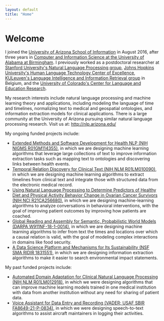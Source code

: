 ```yaml
---
layout: default
title: "Home"
---
```


# Welcome #

I joined the [University of Arizona School of Information](http://ischool.arizona.edu/) in August 2016, after three years in [Computer and Information Science at the University of Alabama at Birmingham](https://cis.uab.edu/).
I previously worked as a postdoctoral researcher at
[Stanford University's Natural Language Processing group](http://nlp.stanford.edu),
[Johns Hopkins University's Human Language Technology Center of Excellence](http://hltcoe.jhu.edu/),
[KULeuven's Language Intelligence and Information Retrieval group](http://liir.cs.kuleuven.be/) in Belgium,
and the [University of Colorado's Center for Language and Education Research](https://www.colorado.edu/lab/clear/).

My research interests include natural language processing and machine learning theory and applications, including modeling the language of time and timelines, normalizing text to medical and geospatial ontologies, and information extraction models for clinical applications.
There is a large community at the University of Arizona pursuing similar natural language processing research. Visit us at: <http://nlp.arizona.edu/>

My ongoing funded projects include:

* [Extended Methods and Software Development for Health NLP (NIH NIGMS R01GM114355)](https://reporter.nih.gov/project-details/10209178), in which we are designing machine learning algorithms that leverage large collections of text to improve information extraction tasks such as mapping text to ontologies and discovering links between health events.
* [Temporal Relation Discovery for Clinical Text (NIH NLM R01LM010090)](https://reporter.nih.gov/project-details/9735964), in which we are designing machine learning algorithms to extract timelines from clinical text and integrate those with structured data from the electronic medical record.
* [Using Natural Language Processing to Determine Predictors of Healthy Diet and Physical Activity Behavior Change in Ovarian Cancer Survivors (NIH NCI R21CA256680)](https://reporter.nih.gov/project-details/10510666), in which we are designing machine-learning algorithms to analyze conversations in behavioral interventions, with the goal of improving patient outcomes by improving how patients are coached.
* [Global Reading and Assembly for Semantic, Probabilistic World Models (DARPA W911NF-18-1-0014)](https://www.darpa.mil/program/world-modelers), in which we are designing machine learning algorithms to infer from text the times and locations over which a causal relation is valid, with the goal of modeling complex interactions in domains like food security.
* [A Data Science Platform and Mechanisms for Its Sustainability (NSF SMA RIDIR 1831551)](https://www.nsf.gov/awardsearch/showAward?AWD_ID=1831551), in which we are designing information extraction algorithms to make it easier to search environmental impact statements.

My past funded projects include:

* [Automated Domain Adaptation for Clinical Natural Language Processing (NIH NLM R01LM012918)](https://reporter.nih.gov/project-details/9579181), in which we were designing algorithms that can improve machine learning models trained in one medical institution with data from another institution without any need for sharing of patient data.
* [Voice Assistant for Data Entry and Recording (VADER; USAF SBIR FA8649-21-P-0834)](https://www.sbir.gov/node/2165081), in which we were designing speech-to-text algorithms to assist aircraft maintainers in logging their activities.
